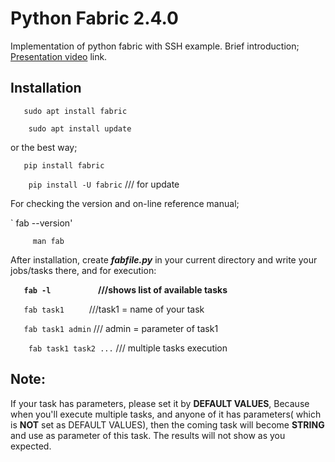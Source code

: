 # Python Fabric 2.4.0
Implementation of python fabric with SSH example.
Brief introduction; [Presentation video](https://linxnerd.wordpress.com/2018/10/10/python-fabric-2.4.0/) link.

## Installation

`   sudo apt install fabric`

`    sudo apt install update`

or the best way;

`   pip install fabric`

`    pip install -U fabric`    /// for update

For checking the version and on-line reference manual;

`    fab --version'

`     man fab`

After installation, create ***fabfile.py*** in your current directory and write your jobs/tasks there, and for execution:

__`    fab -l           `__      __///shows list of available tasks__

`    fab task1      `         ///task1 = name of your task

`    fab task1 admin `        /// admin = parameter of task1

`    fab task1 task2 ...`     /// multiple tasks execution


## Note:
If your task has parameters, please set it by **DEFAULT VALUES**, Because when you'll execute
multiple tasks, and anyone of it has parameters( which is __NOT__ set as DEFAULT VALUES), then the
coming task will become __STRING__ and use as parameter of this task. The results will not show as you
expected.
